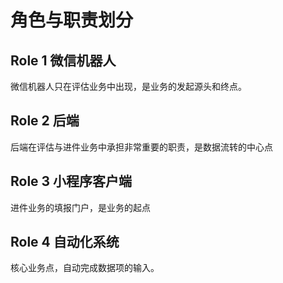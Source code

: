# 角色与职责划分

## Role 1 微信机器人

微信机器人只在评估业务中出现，是业务的发起源头和终点。

## Role 2 后端

后端在评估与进件业务中承担非常重要的职责，是数据流转的中心点

## Role 3 小程序客户端

进件业务的填报门户，是业务的起点

## Role 4 自动化系统

核心业务点，自动完成数据项的输入。
